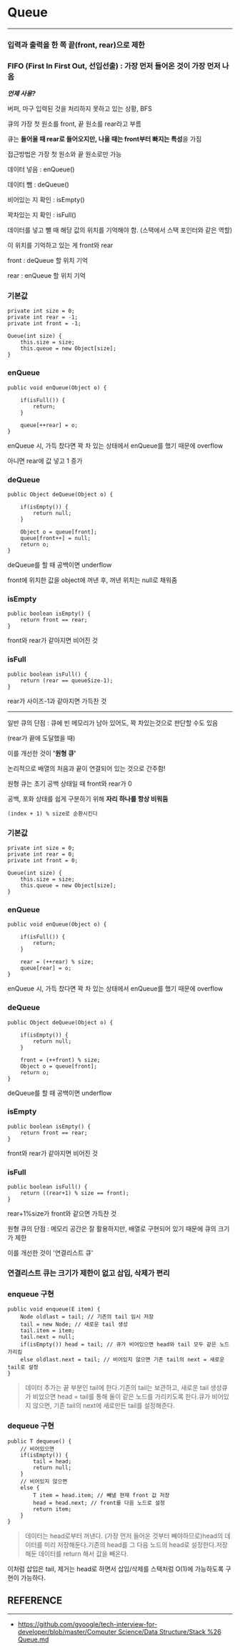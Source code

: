 # Queue

---

### 입력과 출력을 한 쪽 끝(front, rear)으로 제한

### FIFO (First In First Out, 선입선출) : 가장 먼저 들어온 것이 가장 먼저 나옴

**_언제 사용?_**

버퍼, 마구 입력된 것을 처리하지 못하고 있는 상황, BFS

큐의 가장 첫 원소를 front, 끝 원소를 rear라고 부름

큐는 **들어올 때 rear로 들어오지만, 나올 때는 front부터 빠지는 특성**을 가짐

접근방법은 가장 첫 원소와 끝 원소로만 가능

데이터 넣음 : enQueue()

데이터 뺌 : deQueue()

비어있는 지 확인 : isEmpty()

꽉차있는 지 확인 : isFull()

데이터를 넣고 뺄 때 해당 값의 위치를 기억해야 함. (스택에서 스택 포인터와 같은 역할)

이 위치를 기억하고 있는 게 front와 rear

front : deQueue 할 위치 기억

rear : enQueue 할 위치 기억

### 기본값

```
private int size = 0;
private int rear = -1;
private int front = -1;

Queue(int size) {
    this.size = size;
    this.queue = new Object[size];
}
```

### enQueue

```
public void enQueue(Object o) {

    if(isFull()) {
        return;
    }

    queue[++rear] = o;
}
```

enQueue 시, 가득 찼다면 꽉 차 있는 상태에서 enQueue를 했기 때문에 overflow

아니면 rear에 값 넣고 1 증가

### deQueue

```
public Object deQueue(Object o) {

    if(isEmpty()) {
        return null;
    }

    Object o = queue[front];
    queue[front++] = null;
    return o;
}
```

deQueue를 할 때 공백이면 underflow

front에 위치한 값을 object에 꺼낸 후, 꺼낸 위치는 null로 채워줌

### isEmpty

```
public boolean isEmpty() {
    return front == rear;
}
```

front와 rear가 같아지면 비어진 것

### isFull

```
public boolean isFull() {
    return (rear == queueSize-1);
}
```

rear가 사이즈-1과 같아지면 가득찬 것

---

일반 큐의 단점 : 큐에 빈 메모리가 남아 있어도, 꽉 차있는것으로 판단할 수도 있음

(rear가 끝에 도달했을 때)

이를 개선한 것이 **'원형 큐'**

논리적으로 배열의 처음과 끝이 연결되어 있는 것으로 간주함!

원형 큐는 초기 공백 상태일 때 front와 rear가 0

공백, 포화 상태를 쉽게 구분하기 위해 **자리 하나를 항상 비워둠**

```
(index + 1) % size로 순환시킨다

```

### 기본값

```
private int size = 0;
private int rear = 0;
private int front = 0;

Queue(int size) {
    this.size = size;
    this.queue = new Object[size];
}
```

### enQueue

```
public void enQueue(Object o) {

    if(isFull()) {
        return;
    }

    rear = (++rear) % size;
    queue[rear] = o;
}
```

enQueue 시, 가득 찼다면 꽉 차 있는 상태에서 enQueue를 했기 때문에 overflow

### deQueue

```
public Object deQueue(Object o) {

    if(isEmpty()) {
        return null;
    }

    front = (++front) % size;
    Object o = queue[front];
    return o;
}
```

deQueue를 할 때 공백이면 underflow

### isEmpty

```
public boolean isEmpty() {
    return front == rear;
}
```

front와 rear가 같아지면 비어진 것

### isFull

```
public boolean isFull() {
    return ((rear+1) % size == front);
}
```

rear+1%size가 front와 같으면 가득찬 것

원형 큐의 단점 : 메모리 공간은 잘 활용하지만, 배열로 구현되어 있기 때문에 큐의 크기가 제한

이를 개선한 것이 '연결리스트 큐'

### 연결리스트 큐는 크기가 제한이 없고 삽입, 삭제가 편리

### enqueue 구현

```
public void enqueue(E item) {
    Node oldlast = tail; // 기존의 tail 임시 저장
    tail = new Node; // 새로운 tail 생성
    tail.item = item;
    tail.next = null;
    if(isEmpty()) head = tail; // 큐가 비어있으면 head와 tail 모두 같은 노드 가리킴
    else oldlast.next = tail; // 비어있지 않으면 기존 tail의 next = 새로운 tail로 설정
}
```

> 데이터 추가는 끝 부분인 tail에 한다.기존의 tail는 보관하고, 새로운 tail 생성큐가 비었으면 head = tail를 통해 둘이 같은 노드를 가리키도록 한다.큐가 비어있지 않으면, 기존 tail의 next에 새로만든 tail를 설정해준다.

### dequeue 구현

```
public T dequeue() {
    // 비어있으면
    if(isEmpty()) {
        tail = head;
        return null;
    }
    // 비어있지 않으면
    else {
        T item = head.item; // 빼낼 현재 front 값 저장
        head = head.next; // front를 다음 노드로 설정
        return item;
    }
}
```

> 데이터는 head로부터 꺼낸다. (가장 먼저 들어온 것부터 빼야하므로)head의 데이터를 미리 저장해둔다.기존의 head를 그 다음 노드의 head로 설정한다.저장해둔 데이터를 return 해서 값을 빼온다.

이처럼 삽입은 tail, 제거는 head로 하면서 삽입/삭제를 스택처럼 O(1)에 가능하도록 구현이 가능하다.

## REFERENCE

---

- [https://github.com/gyoogle/tech-interview-for-developer/blob/master/Computer Science/Data Structure/Stack %26 Queue.md](https://github.com/gyoogle/tech-interview-for-developer/blob/master/Computer%20Science/Data%20Structure/Stack%20%26%20Queue.md)
